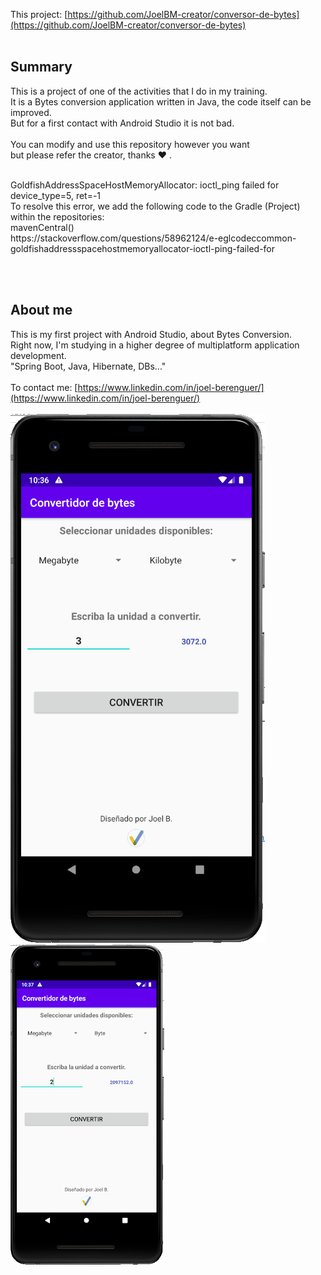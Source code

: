 This project: [https://github.com/JoelBM-creator/conversor-de-bytes](https://github.com/JoelBM-creator/conversor-de-bytes)
<br />
<br />
## Summary
This is a project of one of the activities that I do in my training.
<br />
It is a Bytes conversion application written in Java, the code itself can be improved. 
<br />
But for a first contact with Android Studio it is not bad.
<br /> <br />
You can modify and use this repository however you want <br /> but please refer the creator, thanks ♥ .
<br />

<br />
GoldfishAddressSpaceHostMemoryAllocator: ioctl_ping failed for device_type=5, ret=-1
<br />
To resolve this error, we add the following code to the Gradle (Project) within the repositories:
<br />
mavenCentral()
<br />
https://stackoverflow.com/questions/58962124/e-eglcodeccommon-goldfishaddressspacehostmemoryallocator-ioctl-ping-failed-for


<br /> <br />
## About me
This is my first project with Android Studio, about Bytes Conversion.
<br />
Right now, I'm studying in a higher degree of multiplatform application development.
<br />
"Spring Boot, Java, Hibernate, DBs..."
<br /><br />
To contact me: [https://www.linkedin.com/in/joel-berenguer/](https://www.linkedin.com/in/joel-berenguer/)
<br /><br />
![App](https://raw.githubusercontent.com/JoelBM-creator/conversor-de-bytes/master/app.png)
![App2](https://raw.githubusercontent.com/JoelBM-creator/conversor-de-bytes/master/app2.png)
